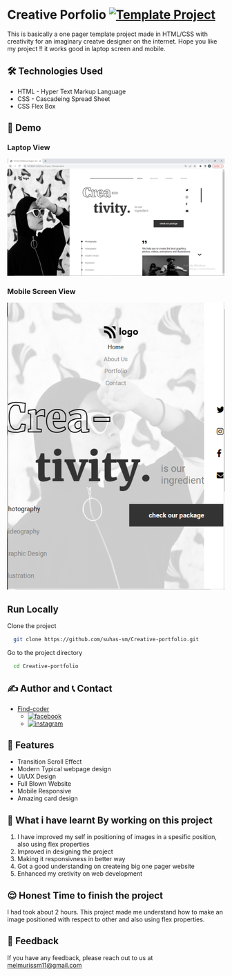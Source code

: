 # Creative Porfolio [![Template Project](https://img.shields.io/badge/Technologies%20-HTML%2FCSS-brightgreen)](http://www.gnu.org/licenses/agpl-3.0)

This is basically a one pager template project made in HTML/CSS with creativity for an imaginary creatve designer on the internet.
Hope you like my project !! it works good in laptop screen and mobile.

## 🛠 Technologies Used
  - HTML - Hyper Text Markup Language
  - CSS - Cascadeing Spread Sheet
  - CSS Flex Box

## 🚩 Demo
### Laptop View
![page-img](./images/page_img_1.PNG)

### Mobile Screen View
![responsive_screen-1](./images/responsive_1.PNG)

## Run Locally

Clone the project

```bash
  git clone https://github.com/suhas-sm/Creative-portfolio.git
```

Go to the project directory

```bash
  cd Creative-portfolio
```
## ✍️ Author and 📞 Contact
- [Find-coder](https://www.findcoder.io/u/suhas_sm)
    - [![facebook](https://img.shields.io/badge/Facebook-0A66C2?style=for-the-badge&logo=facebook&logoColor=white)](https://www.facebook.com/suhas.melmuri)
    - [![instagram](https://img.shields.io/badge/Instagram-0A66C2?style=for-the-badge&logo=instagram&logoColor=white)](https://www.instagram.com/_suhas_sm/)

## 📝 Features

- Transition Scroll Effect
- Modern Typical webpage design
- UI/UX Design
- Full Blown Website
- Mobile Responsive
- Amazing card design

## 🤔 What i have learnt By working on this project
1. I have improved my self in positioning of images in a spesific position, also using flex properties
2. Improved in designing the project
3. Making it responsivness in better way
4. Got a good understanding on createing big one pager website
5. Enhanced my cretivity on web development

## 😌 Honest Time to finish the project

I had took about 2 hours. This project made me understand how to make an image positioned with respect to other and also using flex properties.

## 👀 Feedback

If you have any feedback, please reach out to us at melmurissm11@gmail.com